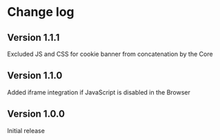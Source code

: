 # Change log

## Version 1.1.1

Excluded JS and CSS for cookie banner from concatenation by the Core

## Version 1.1.0

Added iframe integration if JavaScript is disabled in the Browser

## Version 1.0.0

Initial release
